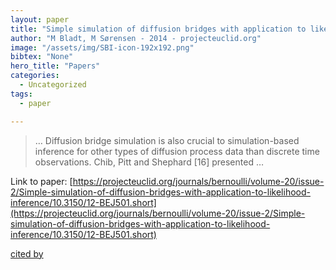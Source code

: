 ```yaml
---
layout: paper
title: "Simple simulation of diffusion bridges with application to likelihood inference for diffusions"
author: "M Bladt, M Sørensen - 2014 - projecteuclid.org"
image: "/assets/img/SBI-icon-192x192.png"
bibtex: "None"
hero_title: "Papers"
categories:
  - Uncategorized
tags:
  - paper

---
```

>… Diffusion bridge simulation is also crucial to simulation-based inference for other types of diffusion process data than discrete time observations. Chib, Pitt and Shephard [16] presented …

Link to paper: [https://projecteuclid.org/journals/bernoulli/volume-20/issue-2/Simple-simulation-of-diffusion-bridges-with-application-to-likelihood-inference/10.3150/12-BEJ501.short](https://projecteuclid.org/journals/bernoulli/volume-20/issue-2/Simple-simulation-of-diffusion-bridges-with-application-to-likelihood-inference/10.3150/12-BEJ501.short)

[cited by](https://scholar.google.com/scholar?cites=12998559082982944352&as_sdt=2005&sciodt=0,5&hl=en&num=20)
